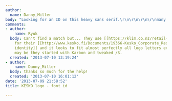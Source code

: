 ```yaml
---
author:
  name: Danny_Miller
body: "Looking for an ID on this heavy sans serif.\r\n\r\n\r\n\r\nmany thanks in advance!\r\nDanny[img:sites/default/files/old-images/Kesko_logo_RGB_5152.jpeg]"
comments:
- author:
    name: Ryuk
  body: Can't find a match but... They use [[https://klim.co.nz/retail-fonts/karbon|Karbon]]
    for their [[http://www.kesko.fi/Documents/19366-Kesko_Corporate_Responsibility_Report_2012.pdf|corporate
    identity]] and it looks to fit almost perfectly all logo letters except /S. So
    may be they started with Karbon and tweaked /S.
  created: '2013-07-10 13:19:24'
- author:
    name: Danny_Miller
  body: thanks so much for the help!
  created: '2013-07-10 16:01:12'
date: '2013-07-09 21:58:52'
title: KESKO logo - font id

---
```

